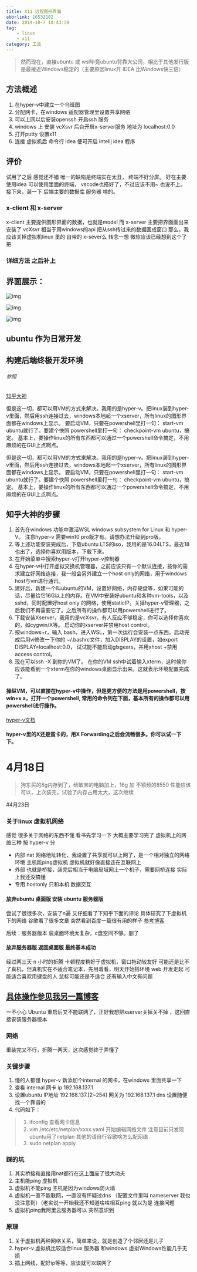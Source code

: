 ```yaml
---
title: X11 远程图形界面
abbrlink: 16532102
date: 2019-10-7 10:43:39
tag: 
    - linux 
    - x11
category: 工具
---
```


> 然而现在，直接ubuntu 或 wsl毕竟ubuntu背靠大公司，相比于其他发行版是最接近Windows稳定的（主要原因linux开 IDEA 比Windows快三倍）

## 方法概述

1. 在hyper-v中建立一个乌班图
2. 分配网卡，在windows 适配器管理里设置共享网络
3. 可以上网以后安装openssh 开启ssh 服务
4. windows 上 安装 vcXsvr 后台开启x-server服务 地址为 localhost:0.0
5. 打开putty 设置x11
6. 连接 虚拟机后 命令行 idea 便可开启 intellj idea 程序

## 评价

试用了之后 感觉还不错
唯一的缺陷是终端实在太丑，
终端不好分屏。
好在主要使用idea 可以使用里面的终端，
vscode也搭好了，不过应该不用~ 也说不上。
接下来，装一下 后端主要的数据库 服务器 啥的。

### x-client 和 x-server

x-client 主要提供图形界面的数据，也就是model
而 x-server 主要把界面画出来 安装了 vcXsvr 相当于用windows的api 把从ssh传过来的数据画成窗口
那么，我应该关掉虚拟机linux 里的 自带的 x-sever么
转念一想 微软应该已经想到这个了把

### 详细方法 之后补上

## 界面展示：

![img](https://upload-images.jianshu.io/upload_images/17389857-15be1274f6f776cf.png?imageMogr2/auto-orient/strip%7CimageView2/2/w/1240)

![img](https://upload-images.jianshu.io/upload_images/17389857-51ec76b5b0d50f48.png?imageMogr2/auto-orient/strip%7CimageView2/2/w/1240)

![img](https://upload-images.jianshu.io/upload_images/17389857-e0b557d1cfc6a1ab.png?imageMogr2/auto-orient/strip%7CimageView2/2/w/1240)

## ubuntu 作为日常开发

## 构建后端终极开发环境

###### 参照

[知乎大神](https://www.zhihu.com/question/30816866/answer/427750976)

但是这一切，都可以用VM的方式来解决。我用的是hyper-v。把linux装到hyper-v里面，然后用ssh连接过去，windows本地起一个xserver，所有linux的图形界面都在windows上显示。 要启动VM，只要在powershell里打一句： start-vm ubuntu就行了。要建个快照 powershell里打一句： checkpoint-vm ubuntu，搞定。 基本上，要操作linux的所有东西都可以通过一个powershell命令搞定，不用麻烦的在GUI上点啊点。

但是这一切，都可以用VM的方式来解决。我用的是hyper-v。把linux装到hyper-v里面，然后用ssh连接过去，windows本地起一个xserver，所有linux的图形界面都在windows上显示。 要启动VM，只要在powershell里打一句： start-vm ubuntu就行了。要建个快照 powershell里打一句： checkpoint-vm ubuntu，搞定。 基本上，要操作linux的所有东西都可以通过一个powershell命令搞定，不用麻烦的在GUI上点啊点。

## 知乎大神的步骤

1. 首先在windows 功能中激活WSL windows subsystem for Linux 和 hyper-V。 注意hyper-v 需要win10 pro版才有。请想办法升级到pro版。
2. 等上述功能安装完成后，下载ubuntu LTS的iso，我用的是16.04LTS，最近18也出了，选择你喜欢用版本，下载下来。
3. 在开始菜单中搜索hyper-v打开hyper-v控制器
4. 在hyper-v中打开虚拟交换机管理器，之前应该只有一个默认连接，按你的需求建立好网络连接，我一般会另外建立一个host only的网络，用于windows host与vm进行通讯。
5. 建好后，新建一个叫ubuntu的VM，设置好网络，内存硬盘等，如果可能的话，尽量给它16G以上的内存。在VM中安装好ubuntu和各种vm-tools，以及sshd，同时配置好host only 的网络，使用staticIP。关掉hyper-v管理器，之后我们不再需要它了。之后所有的操作都可以用powershell进行了。
6. 下载安装Xserver，我用的是vcXsvr，有人反应不够稳定，你可以选择你喜欢的，如cygwin/X等。 启动你的xserver并禁用host control。
7. 按windows+r，输入 bash，进入WSL，第一次运行会安装一点东西。启动完成后用vi修改一下你的 ~/.bashrc文件，加入DISPLAY的设置，如export DISPLAY=localhost:0.0， 试试能不能启动glxgears，并用xhost +禁用access control。
8. 现在可以ssh -X 到你的VM了。 在你的VM ssh中试着输入xterm，这时候你应该能看到一个xterm在你的windows桌面显示出来。这就表示环境配置完成了。

#### 操纵VM，可以直接在hyper-v中操作，但是更方便的方法是用powershell，按win+x a，打开一个powershell, 常用的命令列在下面，基本所有的操作都可以用powershell进行操作。

[hyper-v文档](https://docs.microsoft.com/en-us/powershell/module/hyper-v/?view=win10-ps)

#### hyper-v里的X还是蛮卡的，用X Forwarding之后会流畅很多。你可以试一下下。

# 4月18日

> 狗东买的8g内存到了，给敏宝的电脑加上，16g 加 不锁频的8550 性能应该可以，上次装完，试验了内存占用太大，这次继续

\#4月23日

### 关于linux 虚拟机网络

感觉 很多关于网络的东西不懂 看书先学习一下
大概主要学习完了
虚拟机上的网络三种
按 hyper-v 分

- 内部 nat 网络地址转化，我设置了共享就可以上网了，是一个相对独立的网络环境 主机能ping虚拟机 虚拟机就好像直接连在互联网上
- 外部 也就是桥接，装完后相当于电脑局域网上一个机子，需要网桥连接 实际上我还没搞懂
- 专用 hostonly 只和本机 数据交互

#### 放弃ubuntu 桌面版 安装 ubuntu 服务器版

尝试了很很多次，安装了n遍 又仔细看了下知乎下面的评论 具体研究了下虚拟机下的网络
谷歌看了很多文章 突然看到百度一篇很有用的样子
[参考博客](https://www.cnblogs.com/autohome7390/p/7602588.html)

后续：服务器版本 装桌面环境太复杂，c盘空间不够。删了

#### 放弃服务器版 返回桌面版 最终基本成功

经过两三天 n 小时的折腾 卡顿程度稍好于虚拟机，窗口拖动较友好
可能还是比不了真机，但真机实在不适合笔记本，先用着看，明天开始搭环境 web 开发走起
可能适合喜欢用键盘的人 鼠标可能还是不适合 还有输入中文有问题

## [具体操作参见我另一篇博客](https://www.jianshu.com/p/49212662dcbf)

一不小心 Ubuntu 重启后又不能联网了，正好我想把xserver关掉关不掉
，这回直接安装服务器版本

### 网络

重装完又不行，折腾一两天，这次感觉终于弄懂了

### 关键步骤

1. 懂的人都懂 hyper-v 新添加个internal 的网卡，在windows 里面共享一下
2. 查看 internal 网卡 ip 192.168.137.1
3. 设置ubuntu IP地址 192.168.137.[2~254] 网关为 192.168.137.1 dns 设置随便找一个靠谱的
4. 代码如下：

> 1. ifconfig 查看网卡信息
> 2. vim /etc/etc/netplan/xxxx.yaml 开始编辑网络文件 注意目前只发现ubuntu用了netplan 其他的请自行谷歌啥怎么配网络
> 3. sudo netplan apply

### 踩的坑

1. 其实桥接和直接用nat都行在这上面废了很大功夫
2. 主机能ping 虚拟机
3. 虚拟机不能ping 主机是因为windows防火墙
4. 虚拟机一直不能联网，一直没有怀疑过dns （配置文件里叫 nameserver 我也没注意到）（老实说一开始我还不知道啥啥相互ping 就以为是 连接问题
5. 虚拟机ping我阿里云服务器可以 突然意识到

### 原理

1. 关于虚拟机两种网络关系，简单来说，就是创造了个邻居还是儿子
2. hyper-v 虚拟机比较适合linux 服务器 和windows 虚拟Windows性能几乎无损
3. 插上网线，配好ip等等，应该就可以联网了